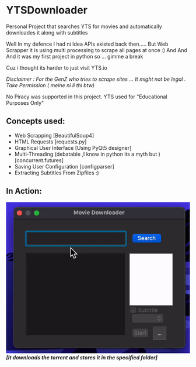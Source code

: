 

# YTSDownloader
Personal Project that searches YTS for movies and automatically downloades it along with subtitles 

Well In my defence I had ni Idea APIs existed back then.....
But Web Scrapper it is using multi processing to scrape all pages at once :)
And And And it was my first project in python so ... gimme a break


Cuz i thought its harder to just visit YTS.io

*Disclaimer : For the GenZ who tries to scrape sites ... It might not be legal . Take Permission ( meine ni li thi btw)*


No Piracy was supported in this project. YTS used for "Educational Purposes Only"


## Concepts used:

 

 - Web Scrapping  [BeautifulSoup4]
 - HTML Requests [requests.py]
 - Graphical User Interface [Using PyQt5 designer]
 - Multi-Threading (debatable ,I know in python its a myth but )[concurrent.futures]
 - Saving User Configuration [configparser] 
 -  Extracting Subtitles From Zipfiles :) 



## **In Action:**

![enter image description here](https://raw.githubusercontent.com/arfatkh/YTSDownloader/main/imgs/demo.gif)
***[It downloads the torrent and stores it in the specified folder]***

